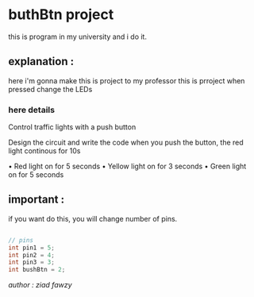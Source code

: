 # buthBtn project
this is program in my university and i do it.

## explanation :

here i'm gonna make this is project to my professor
this is prroject when pressed change the LEDs

### here details

Control traffic lights with a push button

Design the circuit and write the code when you push the button, the red light continous  for 10s

• Red light  on for 5 seconds
•	Yellow light on for 3 seconds
•	Green light on for 5 seconds

## important :

if you want do this, you will change number of pins.

```c++

// pins
int pin1 = 5;
int pin2 = 4;
int pin3 = 3;
int bushBtn = 2;

```

<i>author : ziad fawzy</i>
